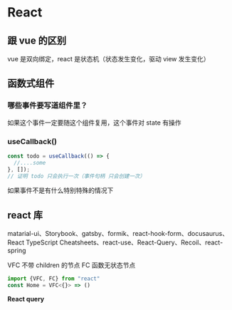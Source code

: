 # React

## 跟 vue 的区别

vue 是双向绑定，react 是状态机（状态发生变化，驱动 view 发生变化）

## 函数式组件

### 哪些事件要写道组件里？

如果这个事件一定要随这个组件复用，这个事件对 state 有操作

### useCallback()

```js
const todo = useCallback(() => {
  //....some
}, []);
// 证明 todo 只会执行一次（事件句柄 只会创建一次）
```

如果事件不是有什么特别特殊的情况下

## react 库

matarial-ui、Storybook、gatsby、formik、react-hook-form、docusaurus、React TypeScript Cheatsheets、react-use、React-Query、Recoil、react-spring

VFC 不带 children 的节点
FC 函数无状态节点

```ts
import {VFC, FC} from "react"
const Home = VFC<{}> => ()
```

**React query**
